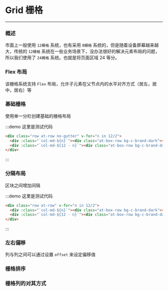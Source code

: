 
# Grid 栅格

----

### 概述

市面上一般使用 `12栅格` 系统，也有采用 `8栅格` 系统的，但是随着设备屏幕越来越大，传统的 `12栅格` 系统在一些业务场景下，没办法很好的解决元素布局的问题，所以我们使用了 `24栅格` 系统。也就是将页面区域 24 等分。

### Flex 布局

该栅格系统支持 `Flex` 布局，允许子元素在父节点内的水平对齐方式（居左，居中，居右）等

### 基础栅格

使用单一分栏创建基础的栅格布局

:::demo 这里是测试代码

```html
<div class="row at-row no-gutter" v-for="n in 12/2">
  <div :class="`col-md-${n}`"><div class="at-box-row bg-c-brand-dark"></div></div>
  <div :class="`col-md-${12 - n}`"><div class="at-box-row bg-c-brand-dark"></div></div>
</div>
```
:::

### 分隔布局

区块之间增加间隔

:::demo 这里是测试代码

```html
<div class="row at-row" v-for="n in 12/2">
  <div :class="`col-md-${n}`"><div class="at-box-row bg-c-brand-dark"></div></div>
  <div :class="`col-md-${12 - n}`"><div class="at-box-row bg-c-brand-dark"></div></div>
</div>
```
:::

### 左右偏移

列与列之间可以通过设置 `offset` 来设定偏移值

### 栅格排序

### 栅格列的对其方式

